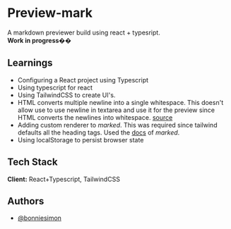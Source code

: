 
# Preview-mark

A markdown previewer build using react + typesript.  
**Work in progress��**
## Learnings

- Configuring a React project using Typescript
- Using typescript for react
- Using TailwindCSS to create UI's.
- HTML converts multiple newline into a single whitespace. This doesn't allow use to use newline in textarea and use it for the preview since HTML converts the newlines into whitespace. [source](https://stackoverflow.com/questions/29574876/line-breaks-not-working-in-textarea-output)
- Adding custom renderer to *marked*. This was required since tailwind defaults all the heading tags. Used the [docs](https://marked.js.org/using_pro#use) of *marked*.
- Using localStorage to persist browser state

## Tech Stack

**Client:** React+Typescript, TailwindCSS

<!-- **Server:**  -->

  
## Authors

- [@bonniesimon](https://www.github.com/bonniesimon)

  